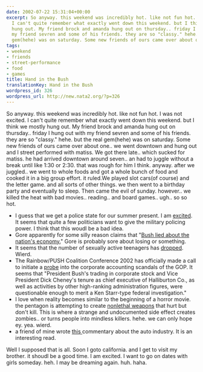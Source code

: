 ```yaml
---
date: 2002-07-22 15:31:04+00:00
excerpt: So anyway. this weekend was incredibly hot. like not fun hot. I was not excited.
  I can't quite remember what exactly went down this weekend. but I think we mostly
  hung out. My friend brock and amanda hung out on thursday.. friday I hung out with
  my friend sevren and some of his friends. they are so "classy." hehe. but the real
  gem(hehe) was on saturday. Some new friends of ours came over about o...
tags:
- weekend
- friends
- street-performance
- food
- games
title: Hand in the Bush
translationKey: Hand in the Bush
wordpress_id: 326
wordpress_url: http://new.nata2.org/?p=326
---
```


So anyway. this weekend was incredibly hot. like not fun hot. I was not excited. I can't quite remember what exactly went down this weekend. but I think we mostly hung out. My friend brock and amanda hung out on thursday.. friday I hung out with my friend sevren and some of his friends. they are so "classy." hehe. but the real gem(hehe) was on saturday. Some new friends of ours came over about one.. we went downtown and hung out and I street performed with matiss. We got there late.. which sucked for matiss. he had arrived downtown around seven.. an had to juggle without a break until like 1:30 or 2:30. that was rough for him I think. anyway. after we juggled.. we went to whole foods and got a whole bunch of food and cooked it in a big group effort. it ruled.We played slot cars(of course) and the letter game. and all sorts of other things. we then went to a birthday party and eventually to sleep. Then came the evil of sunday. however.. we killed the heat with bad movies.. reading.. and board games.. ugh.. so so hot.<br/>
<ul>
<li>I guess that we get a police state for our summer present. I am <a href="http://www.washingtontimes.com/national/20020722-6619304.htm">excited</a>. It seems that quite a few politicians want to give the military policing power. I think that this woudl be a bad idea. 

<li>Gore apparently for some silly reason claims that "<a href="http://story.news.yahoo.com/news?tmpl=story2&cid=664&u=/ap/20020721/ap_to_po/gore_3&printer=1">Bush lied about the nation's economy.</a>" Gore is probably sore about losing or something. 

<li>It seems that the number of sexually active teenagers has <a href="http://www.washingtontimes.com/national/20020722-76660856.htm">dropped</a>. Wierd. 

<li>The Rainbow/PUSH Coalition Conference 2002 has officially made a call to initiate a <a href="http://www.suntimes.com/output/news/cst-nws-push21.html">probe</a> into the corporate accounting scandals of the GOP. It seems that "President Bush's trading in corporate stock and Vice President Dick Cheney's tenure as chief executive of Halliburton Co., as well as activities by other high-ranking administration figures, were questionable enough to merit a Ken Starr-type federal investigation."

<li>I love when reality becomes similar to the beginning of a horror movie. the pentagon is attempting to create <a href="http://www.time.com/time/nation/article/0,8599,322588,00.html">nonlethal weapons</a> that hurt but don't kill. This is where a strange and undocumented side effect creates zombies.. or turns people into mindless killers. hehe. we can only hope ey. yea. wierd.
<li>a friend of mine wrote <a href="http://www.stoneeye.com/eyetalknow/oped/07-20-02.html">this </a> commentary about the auto industry. It is an interesting read.
</ul>
Well I supposed that is all. Soon I goto california. and I get to visit my brother. it shoudl be a good time. I am excited. I want to go on dates with girls someday.  heh. I may be dreaming again. huh. haha.